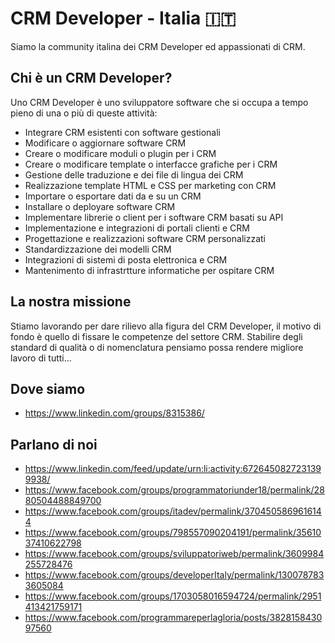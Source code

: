 # CRM Developer - Italia 🇮🇹

Siamo la community italina dei CRM Developer ed appassionati di CRM.

## Chi è un CRM Developer?

Uno CRM Developer è uno sviluppatore software che si occupa a tempo pieno di una o più di queste attività:

- Integrare CRM esistenti con software gestionali
- Modificare o aggiornare software CRM
- Creare o modificare moduli o plugin per i CRM
- Creare o modificare template o interfacce grafiche per i CRM
- Gestione delle traduzione e dei file di lingua dei CRM
- Realizzazione template HTML e CSS per marketing con CRM
- Importare o esportare dati da e su un CRM
- Installare o deployare software CRM
- Implementare librerie o client per i software CRM basati su API
- Implementazione e integrazioni di portali clienti e CRM
- Progettazione e realizzazioni software CRM personalizzati
- Standardizzazione dei modelli CRM
- Integrazioni di sistemi di posta elettronica e CRM
- Mantenimento di infrastrtture informatiche per ospitare CRM

## La nostra missione

Stiamo lavorando per dare rilievo alla figura del CRM Developer, il motivo di fondo è quello di fissare le competenze del settore CRM.
Stabilire degli standard di qualità o di nomenclatura pensiamo possa rendere migliore lavoro di tutti...

## Dove siamo

- https://www.linkedin.com/groups/8315386/

## Parlano di noi

- https://www.linkedin.com/feed/update/urn:li:activity:6726450827231399938/
- https://www.facebook.com/groups/programmatoriunder18/permalink/2880504488849700
- https://www.facebook.com/groups/itadev/permalink/3704505869616144
- https://www.facebook.com/groups/798557090204191/permalink/3561037410622798
- https://www.facebook.com/groups/sviluppatoriweb/permalink/3609984255728476
- https://www.facebook.com/groups/developerItaly/permalink/1300787833605084
- https://www.facebook.com/groups/1703058016594724/permalink/2951413421759171
- https://www.facebook.com/programmareperlagloria/posts/382815843097560
